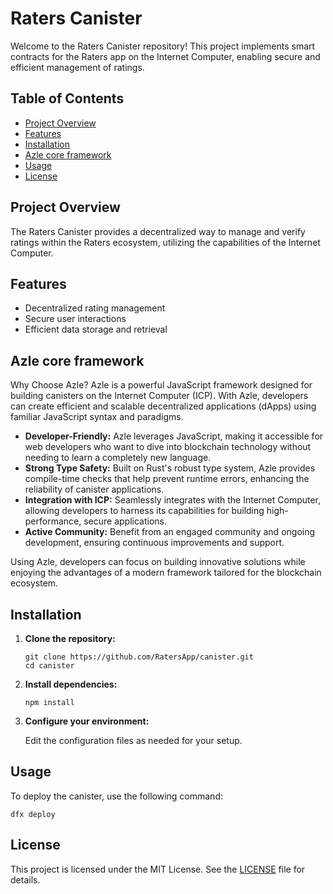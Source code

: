 <h1>Raters Canister</h1>

<p>Welcome to the Raters Canister repository! This project implements smart contracts for the Raters app on the Internet Computer, enabling secure and efficient management of ratings.</p>

<h2>Table of Contents</h2>
<ul>
    <li><a href="#project-overview">Project Overview</a></li>
    <li><a href="#features">Features</a></li>
    <li><a href="#installation">Installation</a></li>
    <li><a href="#why-choose-azle">Azle core framework</a></li>
    <li><a href="#usage">Usage</a></li>
    <li><a href="#license">License</a></li>
</ul>

<h2 id="project-overview">Project Overview</h2>
<p>The Raters Canister provides a decentralized way to manage and verify ratings within the Raters ecosystem, utilizing the capabilities of the Internet Computer.</p>

<h2 id="features">Features</h2>
<ul>
    <li>Decentralized rating management</li>
    <li>Secure user interactions</li>
    <li>Efficient data storage and retrieval</li>
</ul>

<h2 id="why-choose-azle">Azle core framework</h2>

<p>Why Choose Azle?
Azle is a powerful JavaScript framework designed for building canisters on the Internet Computer (ICP). With Azle, developers can create efficient and scalable decentralized applications (dApps) using familiar JavaScript syntax and paradigms.</p>

<ul>
    <li><strong>Developer-Friendly:</strong> Azle leverages JavaScript, making it accessible for web developers who want to dive into blockchain technology without needing to learn a completely new language.</li>
    <li><strong>Strong Type Safety:</strong> Built on Rust's robust type system, Azle provides compile-time checks that help prevent runtime errors, enhancing the reliability of canister applications.</li>
    <li><strong>Integration with ICP:</strong> Seamlessly integrates with the Internet Computer, allowing developers to harness its capabilities for building high-performance, secure applications.</li>
    <li><strong>Active Community:</strong> Benefit from an engaged community and ongoing development, ensuring continuous improvements and support.</li>
</ul>

<p>Using Azle, developers can focus on building innovative solutions while enjoying the advantages of a modern framework tailored for the blockchain ecosystem.</p>

<h2 id="installation">Installation</h2>
<ol>
    <li><strong>Clone the repository:</strong>
        <pre><code>git clone https://github.com/RatersApp/canister.git
cd canister</code></pre>
    </li>
    <li><strong>Install dependencies:</strong>
        <pre><code>npm install</code></pre>
    </li>
    <li><strong>Configure your environment:</strong>
        <p>Edit the configuration files as needed for your setup.</p>
    </li>
</ol>

<h2 id="usage">Usage</h2>
<p>To deploy the canister, use the following command:</p>
<pre><code>dfx deploy</code></pre>

<h2 id="license">License</h2>
<p>This project is licensed under the MIT License. See the <a href="LICENSE">LICENSE</a> file for details.</p>

